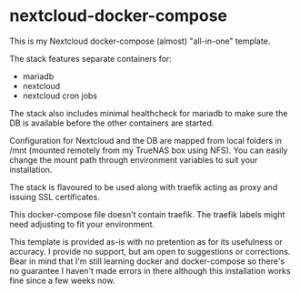 # nextcloud-docker-compose

This is my Nextcloud docker-compose (almost) "all-in-one" template.

The stack features separate containers for:
- mariadb
- nextcloud
- nextcloud cron jobs

The stack also includes minimal healthcheck for mariadb to make sure the DB is available before the other containers are started.

Configuration for Nextcloud and the DB are mapped from local folders in /mnt (mounted remotely from my TrueNAS box using NFS). You can easily change the mount path through environment variables to suit your installation.

The stack is flavoured to be used along with traefik acting as proxy and issuing SSL certificates.

This docker-compose file doesn't contain traefik. The traefik labels might need adjusting to fit your environment.

This template is provided as-is with no pretention as for its usefulness or accuracy. I provide no support, but am open to suggestions or corrections. Bear in mind that I'm still learning docker and docker-compose so there's no guarantee I haven't made errors in there although this installation works fine since a few weeks now.
